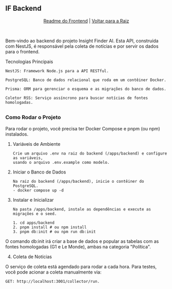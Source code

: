 ## IF Backend

<p align="center">
<a  href="https://github.com/lbs-luis/InsightFinder/tree/main/apps/frontend">Readme do Frontend</a> | <a  href="https://github.com/lbs-luis/InsightFinder">Voltar para a Raiz</a>
</p>

<br>

Bem-vindo ao backend do projeto Insight Finder AI. Esta API, construída com NestJS, é responsável pela coleta de notícias e por servir os dados para o frontend.

Tecnologias Principais

    NestJS: Framework Node.js para a API RESTful.

    PostgreSQL: Banco de dados relacional que roda em um contêiner Docker.

    Prisma: ORM para gerenciar o esquema e as migrações do banco de dados.

    Coletor RSS: Serviço assíncrono para buscar notícias de fontes homologadas.

##

### Como Rodar o Projeto

Para rodar o projeto, você precisa ter Docker Compose e pnpm (ou npm) instalados.

1.  Variáveis de Ambiente

        Crie um arquivo .env na raiz do backend (/apps/backend) e configure as variáveis,
        usando o arquivo .env.example como modelo.

2.  Iniciar o Banco de Dados

        Na raiz do backend (/apps/backend), inicie o contêiner do PostgreSQL.
        - docker compose up -d

3.  Instalar e Inicializar

        Na pasta /apps/backend, instale as dependências e execute as migrações e o seed.

        1. cd apps/backend
        2. pnpm install # ou npm install
        3. pnpm db:init # ou npm run db:init

O comando db:init irá criar a base de dados e popular as tabelas com as fontes homologadas (G1 e Le Monde), ambas na categoria "Política".

4. Coleta de Notícias

O serviço de coleta está agendado para rodar a cada hora. Para testes, você pode acionar a coleta manualmente via:

    GET: http://localhost:3001/collector/run.
